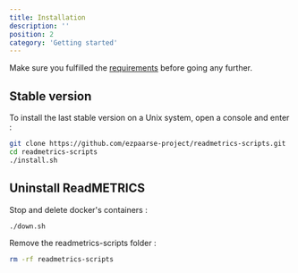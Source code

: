 ```yaml
---
title: Installation
description: ''
position: 2
category: 'Getting started'
---
```


Make sure you fulfilled the [requirements](/getting-started/requirements) before going any further.

## Stable version

To install the last stable version on a Unix system, open a console and enter :

```bash
git clone https://github.com/ezpaarse-project/readmetrics-scripts.git
cd readmetrics-scripts
./install.sh
```

## Uninstall ReadMETRICS

Stop and delete docker's containers :

```bash
./down.sh
```

Remove the readmetrics-scripts folder :

```bash
rm -rf readmetrics-scripts
```